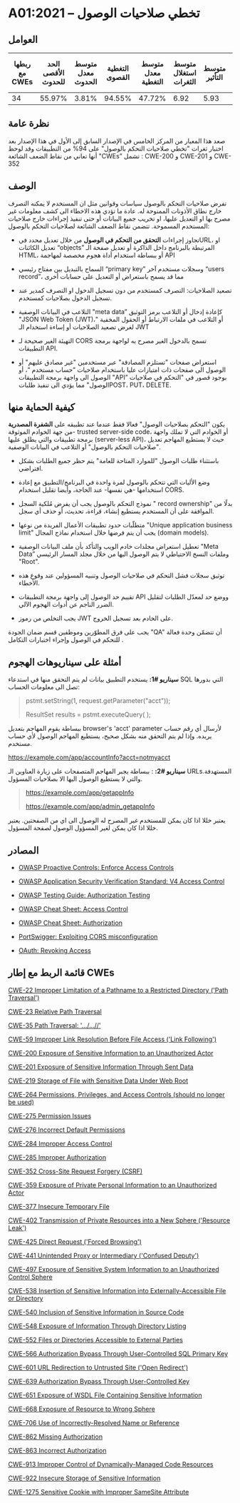 # A01:2021 –  تخطي صلاحيات الوصول  


## العوامل

| ربطها مع CWEs | الحد الأقصى للحدوث | متوسط معدل الحدوث | التغطية القصوى | متوسط معدل التغطية | متوسط استغلال الثغرات | متوسط التأثير | إجمالي التكرار | إجمالي نقاط الضعف CVEs |
|---------------|--------------------|-------------------|----------------|--------------------|-----------------------|---------------|----------------|------------------------|
| 34            | 55.97%             | 3.81%             | 94.55%         | 47.72%             | 6.92                  | 5.93          | 318,487        | 19,013                 |



## نظرة عامة

صعد هذا المعيار من المركز الخامس في الإصدار السابق إلى الأول في هذا الإصدار بعد اختبار ثغرات "تخطي صلاحيات التحكم بالوصول" على 94% من التطبيقات وقد لوحظ أنها تعاني من نقاط الضعف الشائعة "CWEs” تشمل : CWE-200 و CWE-201 و CWE-352

## الوصف 

تفرض صلاحيات التحكم بالوصول سياسات وقوانين مثل ان المستخدم لا يمكنه التصرف خارج نطاق الأذونات الممنوحة له. عادة ما تؤدي هذه الاخطاء الى كشف معلومات غير مصرح بها او التعديل عليها، او تخريب جميع البيانات أو حتى تنفيذ إجراءات خارج صلاحيات المستخدم المسموحة. تتضمن نقاط الضعف الشائعة لصلاحيات التحكم بالوصول:

-   تجاوز إجراءات **التحقق من التحكم في الوصول** من خلال تعديل محدد فيURL، او تعديل الكائنات “objects” المرتبطة بالبرنامج داخل الذاكرة أو تعديل صفحة الـ HTML، أو ببساطة استخدام أداة هجوم مخصصة لمهاجمة API 

-   السماح بالتبديل بين مفتاح رئيسي “primary key” وسجلات مستخدم آخر “users record”، مما قد يسمح باستعراض أو التعديل على حسابات أخرى   

-   تصعيد الصلاحيات: التصرف كمستخدم من دون تسجيل الدخول او التصرف كمدير عند تسجيل الدخول بصلاحيات كمستخدم.

-   التلاعب في البيانات الوصفية "meta data” كإعادة إدخال أو التلاعب برمز التوثيق "JSON Web Token (JWT)،" أو التلاعب في ملفات الارتباط أو الحقول المخفية لغرض تصعيد الصلاحيات أو إساءة استخدام الـ JWT 

-   التهيئة الغير صحيحة لـ CORS تسمح بالدخول الغير مصرح به لواجهة برمجة التطبيقات API.

-   استعراض صفحات "تستلزم المصادقة" عبر مستخدمين "غير مصادق عليهم" أو الوصول الى صفحات ذات امتيازات عليا باستخدام صلاحيات “حساب مستخدم “، أو الوصول الى واجهة برمجة التطبيقات "API” بوجود قصور في "التحكم في صلاحيات الوصول" مما يؤدي الى تنفيذ طلباتPOST، PUT، DELETE.

## كيفية الحماية منها 

يكون "التحكم بصلاحيات الوصول" فعالا فقط عندما عند تطبيقه على **الشفرة المصدرية** من جهة الخوادم الموثوقة- trusted server-side code، أو الخوادم التي لا تملك واجهة برمجة تطبيقات والتي يطلق عليها (server-less API)، حيث لا يستطيع المهاجم تعديل "صلاحيات التحكم بالوصول" أو التلاعب في البيانات الوصفية.

-   باستثناء طلبات الوصول "للموارد المتاحة للعامة" يتم حظر جميع الطلبات بشكل افتراضي.

-   وضع الأليات التي تتحكم بالوصول لمرة واحدة في البرنامج/التطبيق مع إعادة استخدامها -هي نفسها- عند الحاجة، وأيضا تقليل استخدام CORS. 

-   نموذج التحكم بالوصول يجب أن يفرض مُلكية السجل " record ownership" بدلًا من الموافقة على أن المستخدم يستطيع إنشاء، قراءة، تحديث، أو حذف أي سجل.

-    متطلّبات حدود تطبيقات الأعمال الفريدة من نوعها "Unique application business limit" يجب أن يتم فرضها خلال استخدام نماذج المجال (domain models).

-   تعطيل استعراض مجلدات خادم الويب والتأكد بأن ملف البيانات الوصفية "Meta Data” وملفات النسخ الاحتياطي لا يتم الوصول اليها من خلال مجلد المسار الرئيسي "Root".

-   توثيق سجلات فشل التحكم في صلاحيات الوصول وتنبيه المسؤولين عند وقوع هذه الأخطاء.

-   تقييم حد الوصول إلى واجهة برمجة التطبيقات API ووضع حد لمعدّل الطلبات لتقليل الضرر الناجم عن أدوات الهجوم الآلي.

-   يجب التخلص من رموز JWT على الخادم بعد تسجيل الخروج.

يجب على فرق المطوّرين وموظفين قسم ضمان الجودة "QA" أن تتضمّن  وحدة  فعالة للتحكم في الوصول وإجراء اختبارات التكامل .

## أمثلة على سيناريوهات الهجوم

**سيناريو #1:** يستخدم التطبيق بيانات لم يتم التحقق منها في استدعاء SQL التي بدورها تصل الى معلومات الحساب:

> pstmt.setString(1, request.getParameter("acct"));
>
> ResultSet results = pstmt.executeQuery( );

ببساطة يقوم المهاجم بتعديل browser's 'acct' parameter لأرسال أي رقم حساب يريده. وإذا لم يتم التحقق منه بشكل صحيح، يستطيع المهاجم الوصول لأي حساب مستخدم.

https://example.com/app/accountInfo?acct=notmyacct

**سيناريو #2:** : ببساطة يجبر المهاجم المتصفحات على زيارة العناوين الـ URLsالمستهدفة. والتي لا يستطيع الوصول اليها الا بصلاحيات المسؤول.

> https://example.com/app/getappInfo
>
> https://example.com/app/admin_getappInfo

يعتبر خللا اذا كان يمكن للمستخدم غير المصرح له الوصول الى اي من الصفحتين. يعتبر خللا اذا كان يمكن لغير المسؤول الوصول لصفحة المسؤول.

## المصادر

-   [OWASP Proactive Controls: Enforce Access Controls](https://owasp.org/www-project-proactive-controls/v3/en/c7-enforce-access-controls)

-   [OWASP Application Security Verification Standard: V4 Access Control](https://owasp.org/www-project-application-security-verification-standard)

-   [OWASP Testing Guide: Authorization Testing](https://owasp.org/www-project-web-security-testing-guide/latest/4-Web_Application_Security_Testing/05-Authorization_Testing/README)

-   [OWASP Cheat Sheet: Access Control](https://cheatsheetseries.owasp.org/cheatsheets/Access_Control_Cheat_Sheet.html)

-   [OWASP Cheat Sheet: Authorization](https://cheatsheetseries.owasp.org/cheatsheets/Authorization_Cheat_Sheet.html)

-   [PortSwigger: Exploiting CORS
    misconfiguration](https://portswigger.net/blog/exploiting-cors-misconfigurations-for-bitcoins-and-bounties)
    
-   [OAuth: Revoking Access](https://www.oauth.com/oauth2-servers/listing-authorizations/revoking-access/)

## قائمة الربط مع إطار CWEs




[CWE-22 Improper Limitation of a Pathname to a Restricted Directory ('Path Traversal')](https://cwe.mitre.org/data/definitions/22.html)

[CWE-23 Relative Path Traversal](https://cwe.mitre.org/data/definitions/23.html)

[CWE-35 Path Traversal: '.../...//'](https://cwe.mitre.org/data/definitions/35.html)

[CWE-59 Improper Link Resolution Before File Access ('Link Following')](https://cwe.mitre.org/data/definitions/59.html)

[CWE-200 Exposure of Sensitive Information to an Unauthorized Actor](https://cwe.mitre.org/data/definitions/200.html)

[CWE-201 Exposure of Sensitive Information Through Sent Data](https://cwe.mitre.org/data/definitions/201.html)

[CWE-219 Storage of File with Sensitive Data Under Web Root](https://cwe.mitre.org/data/definitions/219.html)

[CWE-264 Permissions, Privileges, and Access Controls (should no longer be used)](https://cwe.mitre.org/data/definitions/264.html)

[CWE-275 Permission Issues](https://cwe.mitre.org/data/definitions/275.html)

[CWE-276 Incorrect Default Permissions](https://cwe.mitre.org/data/definitions/276.html)

[CWE-284 Improper Access Control](https://cwe.mitre.org/data/definitions/284.html)

[CWE-285 Improper Authorization](https://cwe.mitre.org/data/definitions/285.html)

[CWE-352 Cross-Site Request Forgery (CSRF)](https://cwe.mitre.org/data/definitions/352.html)

[CWE-359 Exposure of Private Personal Information to an Unauthorized Actor](https://cwe.mitre.org/data/definitions/359.html)

[CWE-377 Insecure Temporary File](https://cwe.mitre.org/data/definitions/377.html)

[CWE-402 Transmission of Private Resources into a New Sphere ('Resource Leak')](https://cwe.mitre.org/data/definitions/402.html)

[CWE-425 Direct Request ('Forced Browsing')](https://cwe.mitre.org/data/definitions/425.html)

[CWE-441 Unintended Proxy or Intermediary ('Confused Deputy')](https://cwe.mitre.org/data/definitions/441.html)

[CWE-497 Exposure of Sensitive System Information to an Unauthorized Control Sphere](https://cwe.mitre.org/data/definitions/497.html)

[CWE-538 Insertion of Sensitive Information into Externally-Accessible File or Directory](https://cwe.mitre.org/data/definitions/538.html)

[CWE-540 Inclusion of Sensitive Information in Source Code](https://cwe.mitre.org/data/definitions/540.html)

[CWE-548 Exposure of Information Through Directory Listing](https://cwe.mitre.org/data/definitions/548.html)

[CWE-552 Files or Directories Accessible to External Parties](https://cwe.mitre.org/data/definitions/552.html)

[CWE-566 Authorization Bypass Through User-Controlled SQL Primary Key](https://cwe.mitre.org/data/definitions/566.html)

[CWE-601 URL Redirection to Untrusted Site ('Open Redirect')](https://cwe.mitre.org/data/definitions/601.html)

[CWE-639 Authorization Bypass Through User-Controlled Key](https://cwe.mitre.org/data/definitions/639.html)

[CWE-651 Exposure of WSDL File Containing Sensitive Information](https://cwe.mitre.org/data/definitions/651.html)

[CWE-668 Exposure of Resource to Wrong Sphere](https://cwe.mitre.org/data/definitions/668.html)

[CWE-706 Use of Incorrectly-Resolved Name or Reference](https://cwe.mitre.org/data/definitions/706.html)

[CWE-862 Missing Authorization](https://cwe.mitre.org/data/definitions/862.html)

[CWE-863 Incorrect Authorization](https://cwe.mitre.org/data/definitions/863.html)

[CWE-913 Improper Control of Dynamically-Managed Code Resources](https://cwe.mitre.org/data/definitions/913.html)

[CWE-922 Insecure Storage of Sensitive Information](https://cwe.mitre.org/data/definitions/922.html)

[CWE-1275 Sensitive Cookie with Improper SameSite Attribute](https://cwe.mitre.org/data/definitions/1275.html)
